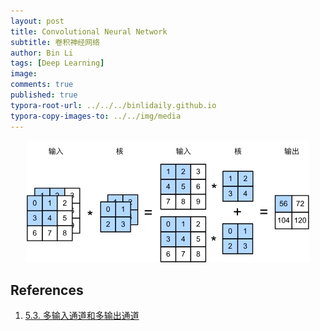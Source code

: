 ```yaml
---
layout: post
title: Convolutional Neural Network
subtitle: 卷积神经网络
author: Bin Li
tags: [Deep Learning]
image: 
comments: true
published: true
typora-root-url: ../../../binlidaily.github.io
typora-copy-images-to: ../../img/media
---
```


<p align="center">
<img src="/img/media/15547073032659.jpg" width="">
</p>

## References
1. [5.3. 多输入通道和多输出通道](https://zh.d2l.ai/chapter_convolutional-neural-networks/channels.html)